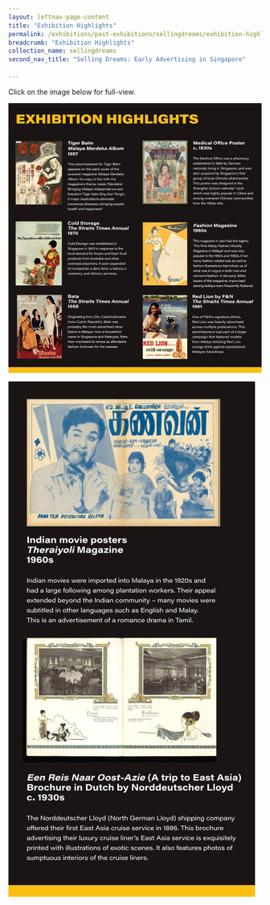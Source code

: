 ```yaml
---
layout: leftnav-page-content
title: "Exhibition Highlights"
permalink: /exhibitions/past-exhibitions/sellingdreams/exhibition-highlights/
breadcrumb: "Exhibition Highlights"
collection_name: sellingdreams
second_nav_title: "Selling Dreams: Early Advertising in Singapore"

---
```


<p>Click on the image below for full-view.</p>

<a href="/images/event-images/sellingdreamsonsite/selling-dreams-exhibition-highlights-1-high.jpg"><img src="/images/event-images/sellingdreamsonsite/selling-dreams-exhibition-highlights-1-low.jpg" alt="An image with selected exhibition artefacts and its brief information."></a>

<a href="/images/event-images/sellingdreamsonsite/selling-dreams-exhibition-highlights-2-high.jpg"><img src="/images/event-images/sellingdreamsonsite/selling-dreams-exhibition-highlights-2-low.jpg" alt="An image with selected exhibition artefacts and its brief information."></a>
